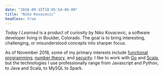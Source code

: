 ```yaml
---
date: "2016-09-15T18:05:54-06:00"
title: "Niko Kovacevic"
headless: true
---
```


*Today I Learned* is a product of curiosity by Niko Kovacevic, a software developer living in Boulder, Colorado. The goal is to bring interesting, challenging, or misunderstood concepts into sharper focus.

As of November 2018, some of my primary interests include [functional programming](/tags/functional-programming), [number theory](/tags/number-theory), and [security](/tags/security). I like to work with [Go](/tags/go) and [Scala](/tags/scala), but the technologies I use professionally range from Javascript and Python, to Java and Scala, to MySQL to Spark.

